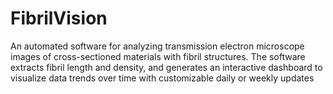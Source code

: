 # FibrilVision
An automated software for analyzing transmission electron microscope images of cross-sectioned materials with fibril structures. The software extracts fibril length and density, and generates an interactive dashboard to visualize data trends over time with customizable daily or weekly updates
